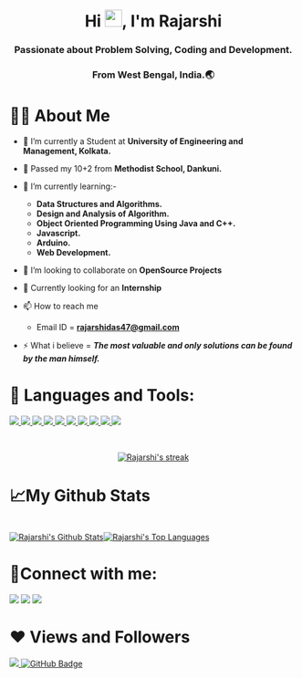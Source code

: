 <h1 align="center">Hi <img src="https://raw.githubusercontent.com/MartinHeinz/MartinHeinz/master/wave.gif" width="30px">, I'm Rajarshi</h1>
<h3 align="center">Passionate about Problem Solving, Coding and Development.</h3>
<h3 align="center">From West Bengal, India.🌏</h3>

# 🙋‍♂️ About Me

- 🔭 I’m currently a Student at **University of Engineering and Management, Kolkata.**
- 🔭 Passed my 10+2 from **Methodist School, Dankuni.**
- 🌱 I’m currently learning:-
  -  **Data Structures and Algorithms.**
  -  **Design and Analysis of Algorithm.**
  -  **Object Oriented Programming Using Java and C++.**
  -  **Javascript.**
  -  **Arduino.**
  -  **Web Development.**

- 👯 I’m looking to collaborate on **OpenSource Projects**
- 👯 Currently looking for an **Internship**


- 📫 How to reach me 
  - Email ID = **rajarshidas47@gmail.com**
  <!-- - Phone Number = **8620864850** -->

- ⚡ What i believe =  ***The most valuable and only solutions can be found by the man himself.***

# 🚀 Languages and Tools:

<p align="left"> 
    <a href="https://www.cprogramming.com/" target="_blank"> <img src="https://img.icons8.com/color/48/000000/c-programming.png"/> </a>
    <a href="https://www.java.com" target="_blank"> <img src="https://img.icons8.com/color/48/000000/java-coffee-cup-logo.png"/> </a>
    <a href="https://www.cprogramming.com/" target="_blank"> <img src="https://img.icons8.com/color/48/000000/c-plus-plus-logo.png"/> </a>
    <!-- <a href="https://spring.io/projects/spring-boot" target="_blank"> <img src="https://img.icons8.com/color/48/000000/spring-logo.png"/> </a>  -->
    <a href="https://developer.mozilla.org/en-US/docs/Web/JavaScript" target="_blank"> <img src="https://img.icons8.com/color/48/000000/javascript.png"/> </a> 
    <a href="https://www.w3.org/html/" target="_blank"> <img src="https://img.icons8.com/color/48/000000/html-5.png"/> </a> 
    <a href="https://www.w3schools.com/css/" target="_blank"> <img src="https://img.icons8.com/color/48/000000/css3.png"/> </a> 
    <a href="https://getbootstrap.com" target="_blank"> <img src="https://img.icons8.com/color/48/000000/bootstrap.png"/> </a> 
    <a href="https://www.python.org" target="_blank"> <img src="https://img.icons8.com/color/48/000000/python.png"/> </a> 
    <!-- <a style="padding-right:8px;" href="https://nodejs.org" target="_blank"> <img src="https://img.icons8.com/color/48/000000/nodejs.png"/> </a>  -->
    <!-- <a style="padding-right:8px;" href="https://www.mysql.com/" target="_blank"> <img src="https://img.icons8.com/fluent/50/000000/mysql-logo.png"/> </a> -->
    <!-- <a href="https://www.mongodb.com/" target="_blank"> <img src="https://raw.githubusercontent.com/devicons/devicon/master/icons/mongodb/mongodb-original-wordmark.svg" alt="mongodb" width="48" height="48"/> </a>  -->
    <!-- <a href="https://firebase.google.com/" target="_blank"> <img src="https://img.icons8.com/color/48/000000/firebase.png"/> </a>  -->
    <!-- <a href="https://postman.com" target="_blank"> <img src="https://www.vectorlogo.zone/logos/getpostman/getpostman-icon.svg" alt="postman" width="45" height="45"/> </a>    -->
    <a href="https://git-scm.com/" target="_blank"> <img src="https://img.icons8.com/color/48/000000/git.png"/> </a> 
    <a href="https://www.cloudskillsboost.google/public_profiles/28370d5a-0b71-4a2a-831e-a7a47ca0467b" target="_blank"> <img src="https://img.icons8.com/color/48/000000/google-cloud.png"/> </a> 
    <!-- <a href="https://www.jenkins.io" target="_blank"> <img src="https://www.vectorlogo.zone/logos/jenkins/jenkins-icon.svg" alt="jenkins" width="48" height="48"/> </a>  -->
    <!-- <a href="https://redux.js.org" target="_blank"> <img src="https://img.icons8.com/color/48/000000/redux.png"/> </a> -->
    <!-- <a href="https://expressjs.com" target="_blank"> <img src="https://raw.githubusercontent.com/devicons/devicon/master/icons/express/express-original-wordmark.svg" alt="express" width="40" height="40"/> </a> -->
</p>


<br/>

<p align="center">
    <a href="https://github.com/RajarshiCode/github-readme-streak-stats">
        <img title="🔥 Get streak stats for your profile at git.io/streak-stats" alt="Rajarshi's streak" src="https://github-readme-streak-stats.herokuapp.com/?user=RajarshiCode&theme=black-ice&hide_border=true&stroke=0000&background=060A0CD0"/>
    </a>
</p>

# 📈My Github Stats

  <br/>
    <a href="https://github.com/RajarshiCode/github-readme-stats"><img alt="Rajarshi's Github Stats" src="https://github-readme-stats.vercel.app/api?username=RajarshiCode&show_icons=true&count_private=true&theme=react&hide_border=true&bg_color=0D1117" /></a><a href="https://github.com/RajarshiCode/github-readme-stats"><img alt="Rajarshi's Top Languages" src="https://github-readme-stats.vercel.app/api/top-langs/?username=RajarshiCode&langs_count=8&count_private=true&layout=compact&theme=react&hide_border=true&bg_color=0D1117" /></a>
  
  <br/>


# 📳Connect with me:
<p align="left">

<a href = "https://www.linkedin.com/in/rajarshicode/"><img src="https://img.icons8.com/fluent/48/000000/linkedin.png"/></a>
<a href = "https://twitter.com/RajarshiCode"><img src="https://img.icons8.com/fluent/48/000000/twitter.png"/></a>
<a href = "https://www.facebook.com/RajarshiCode"><img src="https://img.icons8.com/fluency/48/000000/facebook.png"/></a>

</p>

# ❤ Views and Followers
<a href="https://github.com/Meghna-DAS/github-profile-views-counter">
    <img src="https://komarev.com/ghpvc/?username=RajarshiCode">
</a>
<a href="https://github.com/RajarshiCode?tab=followers"><img src="https://img.shields.io/github/followers/RajarshiCode?label=Followers&style=social" alt="GitHub Badge"></a>
